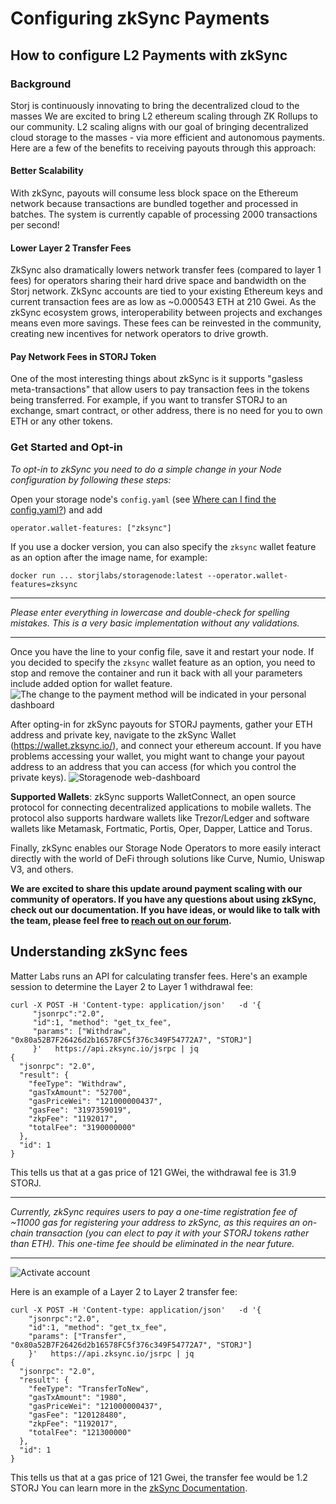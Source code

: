 # Configuring zkSync Payments

## How to configure L2 Payments with zkSync

### Background
Storj is continuously innovating to bring the decentralized cloud to the masses
We are excited to bring L2 ethereum scaling through ZK Rollups to our community.  L2 scaling aligns with our goal of bringing decentralized cloud storage to the masses - via more efficient and autonomous payments.
Here are a few of the benefits to receiving payouts through this approach:

#### Better Scalability
With zkSync, payouts will consume less block space on the Ethereum network because transactions are bundled together and processed in batches. The system is currently capable of processing 2000 transactions per second! 

#### Lower Layer 2 Transfer Fees
ZkSync also dramatically lowers network transfer fees (compared to layer 1 fees) for operators sharing their hard drive space and bandwidth on the Storj network. ZkSync accounts are tied to your existing Ethereum keys and current transaction fees are as low as ~0.000543 ETH at 210 Gwei. As the zkSync ecosystem grows, interoperability between projects and exchanges means even more savings. These fees can be reinvested in the community, creating new incentives for network operators to drive growth.

#### Pay Network Fees in STORJ Token
One of the most interesting things about zkSync is it supports "gasless meta-transactions" that allow users to pay transaction fees in the tokens being transferred. For example, if you want to transfer STORJ to an exchange, smart contract, or other address, there is no need for you to own ETH or any other tokens.

### Get Started and Opt-in
*To opt-in to zkSync you need to do a simple change in your Node configuration by following these steps:*

Open your storage node's `config.yaml` (see [Where can I find the config.yaml?](https://docs.storj.io/node/resources/faq/where-can-i-find-a-config.yaml)) and add  
```
operator.wallet-features: ["zksync"]
```

If you use a docker version, you can also specify the `zksync` wallet feature as an option after the image name, for example:

```
docker run ... storjlabs/storagenode:latest --operator.wallet-features=zksync
```

---
*Please enter everything in lowercase and double-check for spelling mistakes. This is a very basic implementation without any validations.*

---

Once you have the line to your config file, save it and restart your node. If you decided to specify the `zksync` wallet feature as an option, you need to stop and remove the container and run it back with all your parameters include added option for wallet feature.
![The change to the payment method will be indicated in your personal dashboard](https://user-images.githubusercontent.com/26858949/138343309-f013facd-90a3-4bf0-8817-aad06b173595.png)

After opting-in for zkSync payouts for STORJ payments, gather your ETH address and private key, navigate to the zkSync Wallet (https://wallet.zksync.io/), and connect your ethereum account. If you have problems accessing your wallet, you might want to change your payout address to an address that you can access (for which you control the private keys).
![Storagenode web-dashboard](https://user-images.githubusercontent.com/26858949/138344398-bd1284a1-11fe-4e51-9ce3-1ae0bb7630ff.png)

**Supported Wallets**: zkSync supports WalletConnect, an open source protocol for connecting decentralized applications to mobile wallets.  The protocol also supports hardware wallets like Trezor/Ledger and software wallets like Metamask, Fortmatic, Portis, Oper, Dapper, Lattice and Torus.

Finally, zkSync enables our Storage Node Operators to more easily interact directly with the world of DeFi through solutions like Curve, Numio, Uniswap V3, and others.

**We are excited to share this update around payment scaling with our community of operators. If you have any questions about using zkSync, check out our documentation. If you have ideas, or would like to talk with the team, please feel free to [reach out on our forum](http://forum.storj.io/).**

## Understanding zkSync fees
Matter Labs runs an API for calculating transfer fees. Here's an example session to determine the Layer 2 to Layer 1 withdrawal fee:
```
curl -X POST -H 'Content-type: application/json'   -d '{
     "jsonrpc":"2.0",
     "id":1, "method": "get_tx_fee",
     "params": ["Withdraw", "0x80a52B7F26426d2b16578FC5f376c349F54772A7", "STORJ"]
     }'   https://api.zksync.io/jsrpc | jq
{
  "jsonrpc": "2.0",
  "result": {
    "feeType": "Withdraw",
    "gasTxAmount": "52700",
    "gasPriceWei": "121000000437",
    "gasFee": "3197359019",
    "zkpFee": "1192017",
    "totalFee": "3190000000"
  },
  "id": 1
}
```
This tells us that at a gas price of 121 GWei, the withdrawal fee is 31.9 STORJ.

---
*Currently, zkSync requires users to pay a one-time registration fee of ~11000 gas for registering your address to zkSync, as this requires an on-chain transaction (you can elect to pay it with your STORJ tokens rather than ETH). This one-time fee should be eliminated in the near future.*

---

![Activate account](https://user-images.githubusercontent.com/26858949/138344987-a11212b7-8549-4767-8653-4e2d3c5da88d.png)


Here is an example of a Layer 2 to Layer 2 transfer fee:
```
curl -X POST -H 'Content-type: application/json'   -d '{
    "jsonrpc":"2.0",
    "id":1, "method": "get_tx_fee",
    "params": ["Transfer", "0x80a52B7F26426d2b16578FC5f376c349F54772A7", "STORJ"]
    }'   https://api.zksync.io/jsrpc | jq
{
  "jsonrpc": "2.0",
  "result": {
    "feeType": "TransferToNew",
    "gasTxAmount": "1980",
    "gasPriceWei": "121000000437",
    "gasFee": "120128480",
    "zkpFee": "1192017",
    "totalFee": "121300000"
  },
  "id": 1
}
```
This tells us that at a gas price of 121 Gwei, the transfer fee would be 1.2 STORJ
You can learn more in the [zkSync Documentation](https://zksync.io/api/).
